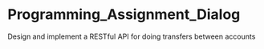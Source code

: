 # Programming_Assignment_Dialog
Design and implement a RESTful API for doing transfers between accounts
